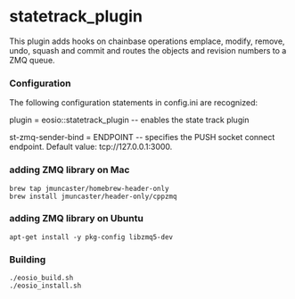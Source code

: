 # statetrack_plugin

This plugin adds hooks on chainbase operations emplace, modify, remove, undo, squash and commit and routes the objects and revision numbers to a ZMQ queue.

### Configuration

The following configuration statements in config.ini are recognized:

plugin = eosio::statetrack_plugin -- enables the state track plugin

st-zmq-sender-bind = ENDPOINT -- specifies the PUSH socket connect endpoint. Default value: tcp://127.0.0.1:3000.

### adding ZMQ library on Mac

```
brew tap jmuncaster/homebrew-header-only
brew install jmuncaster/header-only/cppzmq
```

### adding ZMQ library on Ubuntu

```
apt-get install -y pkg-config libzmq5-dev
```

### Building 

```
./eosio_build.sh
./eosio_install.sh
```
